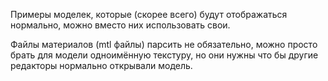 Примеры моделек, которые (скорее всего) будут отображаться нормально, можно вместо них использовать свои.

Файлы материалов (mtl файлы) парсить не обязательно, можно просто брать для модели одноимённую текстуру, но они нужны что бы другие редакторы нормально открывали модель.
